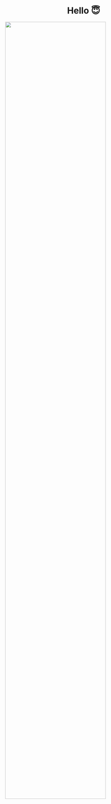 <h1 style="text-align: center">Hello 😇</h1>
<img width="80%" src="https://github.com/user-attachments/assets/bfd8cdba-1c09-420d-a268-10d7ee15909f">
<!--
**Meybell2/Meybell2** is a ✨ _special_ ✨ repository because its `README.md` (this file) appears on your GitHub profile.
![banner](https://github.com/user-attachments/assets/bfd8cdba-1c09-420d-a268-10d7ee15909f)

Here are some ideas to get you started:

- 🔭 I’m currently working on ...
- 🌱 I’m currently learning ...
- 👯 I’m looking to collaborate on ...
- 🤔 I’m looking for help with ...
- 💬 Ask me about ...
- 📫 How to reach me: ...
- 😄 Pronouns: ...
- ⚡ Fun fact: ...
-->

